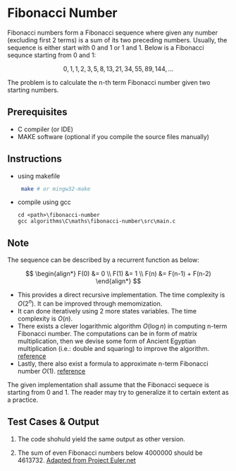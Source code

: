 # Fibonacci Number
Fibonacci numbers form a Fibonacci sequence where given any number (excluding first 2 terms) is a sum of its two preceding numbers. Usually, the sequence is either start with 0 and 1 or 1 and 1. Below is a Fibonacci sequnce starting from 0 and 1:

$$
0, 1, 1, 2, 3, 5, 8, 13, 21, 34, 55, 89, 144, \dots
$$

The problem is to calculate the n-th term Fibonacci number given two starting numbers.

## Prerequisites
- C compiler (or IDE)
- MAKE software (optional if you compile the source files manually)


## Instructions
- using makefile
  ```bash
   make # or mingw32-make
  ```
- compile using gcc
  ```
  cd <path>\fibonacci-number
  gcc algorithms\C\maths\fibonacci-number\src\main.c
  ```
## Note
The sequence can be described by a recurrent function as below:

$$
\begin{align*}
  F(0) &= 0 \\
  F(1) &= 1 \\
  F(n) &= F(n-1) + F(n-2)
\end{align*}
$$

- This provides a direct recursive implementation. The time complexity is $O(2^n)$. It can be improved through memomization.
- It can done iteratively using 2 more states variables. The time complexity is $O(n)$.
- There exists a clever logarithmic algorithm $O(\log{n})$ in computing n-term Fibonacci number. The computations can be in form of matrix multiplication, then we devise some form of Ancient Egyptian multiplication (i.e.: double and squaring) to improve the algorithm. [reference](https://rybczak.net/2015/11/01/calculation-of-fibonacci-numbers-in-logarithmic-number-of-steps/)
- Lastly, there also exist a formula to approximate n-term Fibonacci number $O(1)$. [reference](https://fabiandablander.com/r/Fibonacci.html)

The given implementation shall assume that the Fibonacci sequece is starting from 0 and 1. The reader may try to generalize it to certain extent as a practice.

## Test Cases & Output

1. The code shohuld yield the same output as other version.

2. The sum of even Fibonacci numbers below 4000000 should be 4613732. [Adapted from Project Euler.net](https://projecteuler.net/problem=2)
